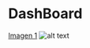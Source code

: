 # DashBoard
[Imagen 1](https://drive.google.com/file/d/0B6-_dKirJ9IFV2JseWdCdGE5WUU/view?usp=sharing)
![alt text](https://drive.google.com/file/d/0B6-_dKirJ9IFV2JseWdCdGE5WUU/view?usp=sharing "Imagen 1")
